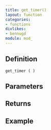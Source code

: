 ```yaml
---
title: get_timer()
layout: function
categories:
- functions
divlikes:
- bennugd
module: mod_
---
```


## Definition

    get_timer ( )

## Parameters

## Returns

## Example
